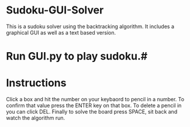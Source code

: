 # Sudoku-GUI-Solver
This is a sudoku solver using the backtracking algorithm. It includes a graphical GUI as well as a text based version.

# Run GUI.py to play sudoku.#

# Instructions
Click a box and hit the number on your keybaord to pencil in a number. To confirm that value press the ENTER key on that box. To delete a pencil in you can click DEL. Finally to solve the board press SPACE, sit back and watch the algorithm run.

